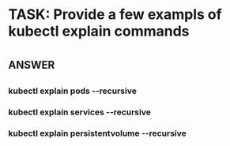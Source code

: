 #
# TASK:  Provide a few exampls of kubectl explain commands
#

##
## ANSWER
##


###
### kubectl explain pods --recursive
###
### kubectl explain services --recursive
###
### kubectl explain persistentvolume --recursive
###


